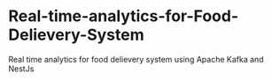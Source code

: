 # Real-time-analytics-for-Food-Delievery-System
Real time analytics for food delievery system using Apache Kafka and NestJs
